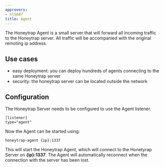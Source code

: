 ```yaml
---
approvers:
- nl5887
title: Agent
---
```


The Honeytrap Agent is a small server that will forward all incoming traffic to the Honeytrap server. All traffic will be accompanied with the original remoting ip address.

Use cases
----------

* easy deployment: you can deploy hundreds of agents connecting to the same Honeytrap server
* security: the honeytrap server can be located outside the network

Configuration
--------------

The Honeytrap Server needs to be configured to use the Agent listener. 

```
[listener]
type="agent"
```

Now the Agent can be started using:

```
honeytrap-agent {ip}:1337
```

This will start the Honeytrap Agent, which will connect to the Honetyrap Server on **{ip}:1337**. The Agent will automatically reconnect when the connection with the server has been lost. 
